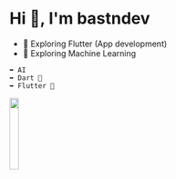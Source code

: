 <h1 align="start">Hi 👋, I'm bastndev</h1>

- 🔭 Exploring Flutter (App development)
- 🌱 Exploring Machine Learning 
```
➥ AI
➥ Dart 🎯
➥ Flutter 💙
```

<p align="start" ><img width="18%" src="https://profile-counter.glitch.me/{bastndev}/count.svg"/></p>